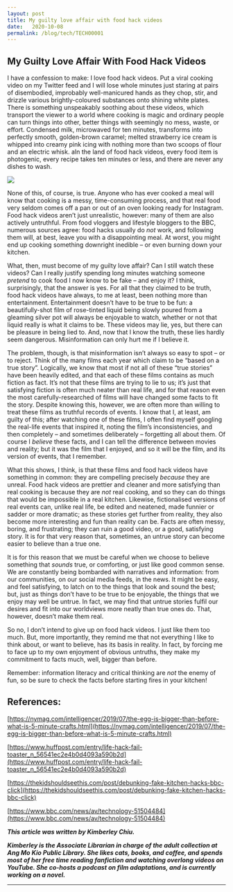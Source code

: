 ```yaml
---
layout: post
title: My guilty love affair with food hack videos
date:   2020-10-08
permalink: /blog/tech/TECH00001
---
```


## **My Guilty Love Affair With Food Hack Videos**

I have a confession to make: I love food hack videos. Put a viral cooking video on my Twitter feed and I will lose whole minutes just staring at pairs of disembodied, improbably well-manicured hands as they chop, stir, and drizzle various brightly-coloured substances onto shining white plates. There is something unspeakably soothing about these videos, which transport the viewer to a world where cooking is magic and ordinary people can turn things into other, better things with seemingly no mess, waste, or effort. Condensed milk, microwaved for ten minutes, transforms into perfectly smooth, golden-brown caramel; melted strawberry ice cream is whipped into creamy pink icing with nothing more than two scoops of flour and an electric whisk. aIn the land of food hack videos, every food item is photogenic, every recipe takes ten minutes or less, and there are never any dishes to wash. 

![](../../../../GitHub/nlb-sure/images/82516322-angry-stressed-woman-making-a-cake-at-the-messy-table-full-with-pastries-items-and-ingredients.jpg)

None of this, of course, is true. Anyone who has ever cooked a meal will know that cooking is a messy, time-consuming process, and that real food very seldom comes off a pan or out of an oven looking ready for Instagram. Food hack videos aren’t just unrealistic, however: many of them are also actively untruthful. From food vloggers and lifestyle bloggers to the BBC, numerous sources agree: food hacks usually do *not* work, and following them will, at best, leave you with a disappointing meal. At worst, you might end up cooking something downright inedible – or even burning down your kitchen.



What, then, must become of my guilty love affair? Can I still watch these videos? Can I really justify spending long minutes watching someone *pretend* to cook food I now know to be fake – and enjoy it? I think, surprisingly, that the answer is yes. For all that they claimed to be truth, food hack videos have always, to me at least, been nothing more than entertainment. Entertainment doesn’t have to be true to be fun: a beautifully-shot film of rose-tinted liquid being slowly poured from a gleaming silver pot will always be enjoyable to watch, whether or not that liquid really is what it claims to be. These videos may lie, yes, but there can be pleasure in being lied to. And, now that I know the truth, these lies hardly seem dangerous. Misinformation can only hurt me if I believe it. 

The problem, though, is that misinformation isn’t always so easy to spot – or to reject. Think of the many films each year which claim to be “based on a true story”. Logically, we know that most if not all of these “true stories” have been heavily edited, and that each of these films contains as much fiction as fact. It’s not that these films are trying to lie to us; it’s just that satisfying fiction is often much neater than real life, and for that reason even the most carefully-researched of films will have changed some facts to fit the story. Despite knowing this, however, we are often more than willing to treat these films as truthful records of events. I know that I, at least, am guilty of this; after watching one of these films, I often find myself googling the real-life events that inspired it, noting the film’s inconsistencies, and then completely – and sometimes deliberately – forgetting all about them. Of course I *believe* these facts, and I can tell the difference between movies and reality; but it was the film that I enjoyed, and so it will be the film, and its version of events, that I remember. 



What this shows, I think, is that these films and food hack videos have something in common: they are compelling precisely *because* they are unreal. Food hack videos are prettier and cleaner and more satisfying than real cooking is because they are *not* real cooking, and so they can do things that would be impossible in a real kitchen. Likewise, fictionalised versions of real events can, unlike real life, be edited and neatened, made funnier or sadder or more dramatic; as these stories get further from reality, they also become more interesting and fun than reality can be. Facts are often messy, boring, and frustrating; they can ruin a good video, or a good, satisfying story. It is for that very reason that, sometimes, an untrue story can become easier to believe than a true one. 



It is for this reason that we must be careful when we choose to believe something that *sounds* true, or comforting, or just like good common sense. We are constantly being bombarded with narratives and information: from our communities, on our social media feeds, in the news. It might be easy, and feel satisfying, to latch on to the things that look and sound the best; but, just as things don’t have to be true to be enjoyable, the things that we enjoy may well be untrue. In fact, we may find that untrue stories fulfil our desires and fit into our worldviews more neatly than true ones do. That, however, doesn’t make them real. 



So no, I don’t intend to give up on food hack videos. I just like them too much. But, more importantly, they remind me that not everything I like to think about, or want to believe, has its basis in reality. In fact, by forcing me to face up to my own enjoyment of obvious untruths, they make my commitment to facts much, well, bigger than before. 



Remember: information literacy and critical thinking are *not* the enemy of fun, so be sure to check the facts before starting fires in your kitchen! 



<h2>References:</h2>

[https://nymag.com/intelligencer/2019/07/the-egg-is-bigger-than-before-what-is-5-minute-crafts.html](https://nymag.com/intelligencer/2019/07/the-egg-is-bigger-than-before-what-is-5-minute-crafts.html)

[https://www.huffpost.com/entry/life-hack-fail-toaster_n_56541ec2e4b0d4093a590b2d](https://www.huffpost.com/entry/life-hack-fail-toaster_n_56541ec2e4b0d4093a590b2d)

[https://thekidshouldseethis.com/post/debunking-fake-kitchen-hacks-bbc-click](https://thekidshouldseethis.com/post/debunking-fake-kitchen-hacks-bbc-click)

[https://www.bbc.com/news/av/technology-51504484](https://www.bbc.com/news/av/technology-51504484)

 



***This article was written by Kimberley Chiu.***  

***Kimberley is the Associate Librarian in charge of the adult collection at Ang Mo Kio Public Library. She likes cats, books, and coffee, and spends most of her free time reading fanfiction and watching overlong videos on YouTube. She co-hosts a podcast on film adaptations, and is currently working on a novel.***

****

​     

 